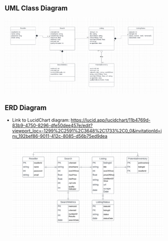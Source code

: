 ## UML Class Diagram
![alt text](https://github.com/Isaac-Porat/CS3200-Project-1/blob/main/UML%20Class%20Diagram.png)

## ERD Diagram
- Link to LucidChart diagram: https://lucid.app/lucidchart/11b4769d-83b9-4750-8296-dfe50dee457e/edit?viewport_loc=-1299%2C2591%2C3648%2C1733%2C0_0&invitationId=inv_192bef86-9011-412c-8085-d56b75ed9dea
![alt text](https://github.com/Isaac-Porat/CS3200-Project-1/blob/main/ERD%20Diagram.png)
